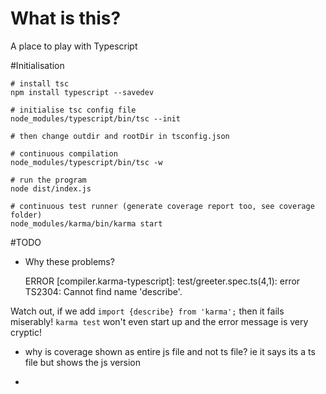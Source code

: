 # What is this?

A place to play with Typescript

#Initialisation

    # install tsc
    npm install typescript --savedev

    # initialise tsc config file
    node_modules/typescript/bin/tsc --init

    # then change outdir and rootDir in tsconfig.json

    # continuous compilation
    node_modules/typescript/bin/tsc -w

    # run the program
    node dist/index.js

    # continuous test runner (generate coverage report too, see coverage folder)
    node_modules/karma/bin/karma start

#TODO

- Why these problems?

    ERROR [compiler.karma-typescript]: test/greeter.spec.ts(4,1): error TS2304: Cannot find name 'describe'.

Watch out, if we add `import {describe} from 'karma';` then it fails miserably! `karma test` won't even start up and the error message is very cryptic!

- why is coverage shown as entire js file and not ts file? ie it says its a ts file but shows the js version

- 